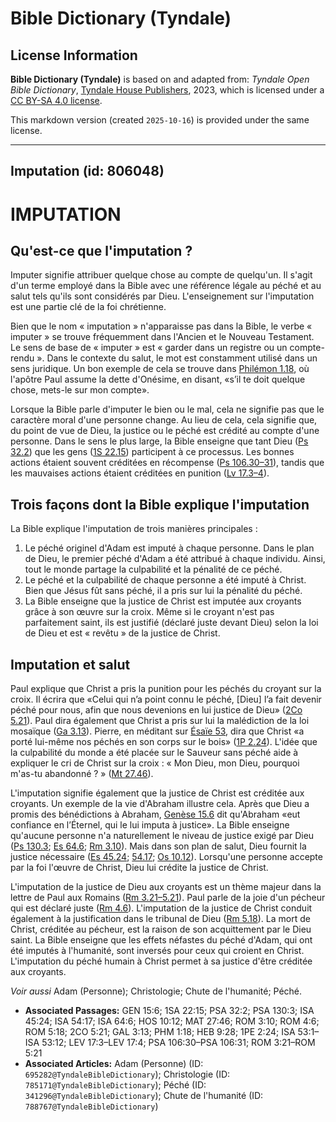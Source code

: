 # Bible Dictionary (Tyndale)

## License Information

**Bible Dictionary (Tyndale)** is based on and adapted from: _Tyndale Open Bible Dictionary_, [Tyndale House Publishers](https://tyndaleopenresources.com/), 2023, which is licensed under a [CC BY-SA 4.0 license](https://creativecommons.org/licenses/by-sa/4.0/legalcode.en).

This markdown version (created `2025-10-16`) is provided under the same license.



--------------------------------

## Imputation (id: 806048)

IMPUTATION
==========

Qu'est\-ce que l'imputation ?
-----------------------------

Imputer signifie attribuer quelque chose au compte de quelqu'un. Il s'agit d'un terme employé dans la Bible avec une référence légale au péché et au salut tels qu'ils sont considérés par Dieu. L'enseignement sur l'imputation est une partie clé de la foi chrétienne.

Bien que le nom « imputation » n'apparaisse pas dans la Bible, le verbe « imputer » se trouve fréquemment dans l'Ancien et le Nouveau Testament. Le sens de base de « imputer » est « garder dans un registre ou un compte\-rendu ». Dans le contexte du salut, le mot est constamment utilisé dans un sens juridique. Un bon exemple de cela se trouve dans [Philémon 1\.18](https://ref.ly/Phlm1:18), où l'apôtre Paul assume la dette d'Onésime, en disant, «s’il te doit quelque chose, mets\-le sur mon compte».

Lorsque la Bible parle d'imputer le bien ou le mal, cela ne signifie pas que le caractère moral d'une personne change. Au lieu de cela, cela signifie que, du point de vue de Dieu, la justice ou le péché est crédité au compte d'une personne. Dans le sens le plus large, la Bible enseigne que tant Dieu ([Ps 32\.2](https://ref.ly/Ps32:2)) que les gens ([1S 22\.15](https://ref.ly/1Sam22:15)) participent à ce processus. Les bonnes actions étaient souvent créditées en récompense ([Ps 106\.30–31](https://ref.ly/Ps106:30-Ps106:31)), tandis que les mauvaises actions étaient créditées en punition ([Lv 17\.3–4](https://ref.ly/Lev17:3-Lev17:4)).

Trois façons dont la Bible explique l'imputation
------------------------------------------------

La Bible explique l'imputation de trois manières principales :

1. Le péché originel d'Adam est imputé à chaque personne. Dans le plan de Dieu, le premier péché d'Adam a été attribué à chaque individu. Ainsi, tout le monde partage la culpabilité et la pénalité de ce péché.
2. Le péché et la culpabilité de chaque personne a été imputé à Christ. Bien que Jésus fût sans péché, il a pris sur lui la pénalité du péché.
3. La Bible enseigne que la justice de Christ est imputée aux croyants grâce à son œuvre sur la croix. Même si le croyant n'est pas parfaitement saint, ils est justifié (déclaré juste devant Dieu) selon la loi de Dieu et est « revêtu » de la justice de Christ.

Imputation et salut
-------------------

Paul explique que Christ a pris la punition pour les péchés du croyant sur la croix. Il écrira que «Celui qui n’a point connu le péché, \[Dieu] l’a fait devenir péché pour nous, afin que nous devenions en lui justice de Dieu» ([2Co 5\.21](https://ref.ly/2Cor5:21)). Paul dira également que Christ a pris sur lui la malédiction de la loi mosaïque ([Ga 3\.13](https://ref.ly/Gal3:13)). Pierre, en méditant sur [Ésaïe 53](https://ref.ly/Isa53:1-Isa53:12), dira que Christ «a porté lui\-même nos péchés en son corps sur le bois» ([1P 2\.24](https://ref.ly/1Pet2:24)). L'idée que la culpabilité du monde a été placée sur le Sauveur sans péché aide à expliquer le cri de Christ sur la croix : « Mon Dieu, mon Dieu, pourquoi m'as\-tu abandonné ? » ([Mt 27\.46](https://ref.ly/Matt27:46)).

L'imputation signifie également que la justice de Christ est créditée aux croyants. Un exemple de la vie d'Abraham illustre cela. Après que Dieu a promis des bénédictions à Abraham, [Genèse 15\.6](https://ref.ly/Gen15:6) dit qu'Abraham «eut confiance en l’Éternel, qui le lui imputa à justice». La Bible enseigne qu'aucune personne n'a naturellement le niveau de justice exigé par Dieu ([Ps 130\.3](https://ref.ly/Ps130:3); [Es 64\.6](https://ref.ly/Isa64:6); [Rm 3\.10](https://ref.ly/Rom3:10)). Mais dans son plan de salut, Dieu fournit la justice nécessaire ([Es 45\.24](https://ref.ly/Isa45:24); [54\.17](https://ref.ly/Isa54:17); [Os 10\.12](https://ref.ly/Hos10:12)). Lorsqu'une personne accepte par la foi l'œuvre de Christ, Dieu lui crédite la justice de Christ.

L'imputation de la justice de Dieu aux croyants est un thème majeur dans la lettre de Paul aux Romains ([Rm 3\.21–5\.21](https://ref.ly/Rom3:21-Rom5:21)). Paul parle de la joie d'un pécheur qui est déclaré juste ([Rm 4\.6](https://ref.ly/Rom4:6)). L'imputation de la justice de Christ conduit également à la justification dans le tribunal de Dieu ([Rm 5\.18](https://ref.ly/Rom5:18)). La mort de Christ, créditée au pécheur, est la raison de son acquittement par le Dieu saint. La Bible enseigne que les effets néfastes du péché d'Adam, qui ont été imputés à l'humanité, sont inversés pour ceux qui croient en Christ. L'imputation du péché humain à Christ permet à sa justice d'être créditée aux croyants.

*Voir aussi* Adam (Personne); Christologie; Chute de l'humanité; Péché.

* **Associated Passages:** GEN 15:6; 1SA 22:15; PSA 32:2; PSA 130:3; ISA 45:24; ISA 54:17; ISA 64:6; HOS 10:12; MAT 27:46; ROM 3:10; ROM 4:6; ROM 5:18; 2CO 5:21; GAL 3:13; PHM 1:18; HEB 9:28; 1PE 2:24; ISA 53:1–ISA 53:12; LEV 17:3–LEV 17:4; PSA 106:30–PSA 106:31; ROM 3:21–ROM 5:21
* **Associated Articles:** Adam (Personne) (ID: `695282@TyndaleBibleDictionary`); Christologie (ID: `785171@TyndaleBibleDictionary`); Péché (ID: `341296@TyndaleBibleDictionary`); Chute de l'humanité (ID: `788767@TyndaleBibleDictionary`)

